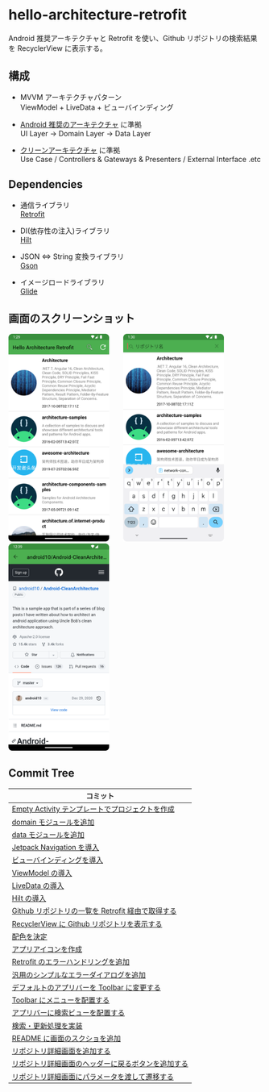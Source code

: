 # hello-architecture-retrofit

Android 推奨アーキテクチャと Retrofit を使い、Github リポジトリの検索結果を RecyclerView に表示する。


## 構成

* MVVM アーキテクチャパターン  
  ViewModel + LiveData + ビューバインディング

* [Android 推奨のアーキテクチャ](https://developer.android.com/jetpack/guide?hl=ja) に準拠  
  UI Layer -> Domain Layer -> Data Layer

* [クリーンアーキテクチャ](https://www.amazon.co.jp/exec/obidos/ASIN/4048930656/maple036-22/) に準拠  
  Use Case / Controllers & Gateways & Presenters / External Interface .etc

## Dependencies

* 通信ライブラリ  
  [Retrofit](https://square.github.io/retrofit/)

* DI(依存性の注入)ライブラリ  
  [Hilt](https://dagger.dev/hilt/) 
  
* JSON <=> String 変換ライブラリ  
  [Gson](https://github.com/google/gson) 

* イメージロードライブラリ  
  [Glide](https://github.com/bumptech/glide)  


## 画面のスクリーンショット

<img src="images/top_screenshot.png" width="200">　　<img src="images/search_screenshot.png" width="200">　　<img src="images/repo_detail.png" width="200">


## Commit Tree

|コミット |
|----------------|
|[Empty Activity テンプレートでプロジェクトを作成](https://github.com/seabat/hello-architecture-retrofit/commit/e29a4a2ad0fcbfc1f18b4eb428fc529975417283) |
|[domain モジュールを追加](https://github.com/seabat/hello-architecture-retrofit/commit/81cc0cc532199b5ab1c7e0a05d5cec0a7855dc67)|
|[data モジュールを追加](https://github.com/seabat/hello-architecture-retrofit/commit/1f2bfd249257ae535627cfa4a64880636cf1f031)|
|[Jetpack Navigation を導入](https://github.com/seabat/hello-architecture-retrofit/commit/aefd37f43202f0b6fa0cc9a2527c3f10f89f371c)|
|[ビューバインディングを導入](https://github.com/seabat/hello-architecture-retrofit/commit/9b12403ee3b6ca89d69b13582f673fb0bee7cbb1)|
|[ViewModel の導入](https://github.com/seabat/hello-architecture-retrofit/commit/c9b50c3b952aa75fb7e1d90f286e19a757234b01)|
|[LiveData の導入](https://github.com/seabat/hello-architecture-retrofit/commit/60a6ac04943e3419d7c6b9416eb8375240f9ebdd)|
|[Hilt の導入](https://github.com/seabat/hello-architecture-retrofit/commit/8687ae023e502c6b7e4fb6cd74e05ab36c043062)|
|[Github リポジトリの一覧を Retrofit 経由で取得する](https://github.com/seabat/hello-architecture-retrofit/commit/2da1e66064d8eee1aeb4eea924ee127af60a4bb4)|
|[RecyclerView に Github リポジトリを表示する](https://github.com/seabat/hello-architecture-retrofit/commit/4dac6e143f588aecf1ae64481f7a15423592518e)|
|[配色を決定](https://github.com/seabat/hello-architecture-retrofit/commit/bae834f9518c4f3e3ff64ba2752ced8e08ee26f4)|
|[アプリアイコンを作成](https://github.com/seabat/hello-architecture-retrofit/commit/058ede5789b51480eb2f7a6228f57aa48d4ecd68)|
|[Retrofit のエラーハンドリングを追加](https://github.com/seabat/hello-architecture-retrofit/commit/7c958ddaabf42cecdee35962579f2ebf6696981c)|
|[汎用のシンプルなエラーダイアログを追加](https://github.com/seabat/hello-architecture-retrofit/commit/c2c4f036825640aab138dcb14727eaf711308160)|
|[デフォルトのアプリバーを Toolbar に変更する](https://github.com/seabat/hello-architecture-retrofit/commit/9e1e8ba8c305514094a199a725b890122d4e0f9e)|
|[Toolbar にメニューを配置する](https://github.com/seabat/hello-architecture-retrofit/commit/52d1eef0699d4627189a00eedd245e2a5247b821)|
|[アプリバーに検索ビューを配置する](https://github.com/seabat/hello-architecture-retrofit/commit/6ddfe4069e2ca3d43938cdcc2ab95a85f338a324)|
|[検索・更新処理を実装](https://github.com/seabat/hello-architecture-retrofit/commit/18a6ae42927b49c80db55f6de1310451ab4ed9c1)|
|[README に画面のスクショを追加](https://github.com/seabat/hello-architecture-retrofit/commit/9b8b8714e201736fc558cfaf280b568a828b2e55)|
|[リポジトリ詳細画面を追加する](https://github.com/seabat/hello-architecture-retrofit/commit/b6cd8f50c18db6c2bbaf6c65be0df9185df329d6)|
|[リポジトリ詳細画面のヘッダーに戻るボタンを追加する](https://github.com/seabat/hello-architecture-retrofit/commit/0cc803a8ce51dcf0b8fe9f0e0dc5ae10381a897d)|
|[リポジトリ詳細画面にパラメータを渡して遷移する](https://github.com/seabat/hello-architecture-retrofit/commit/daf403f5e802d9e6a511a04d176086e537656c41)|
